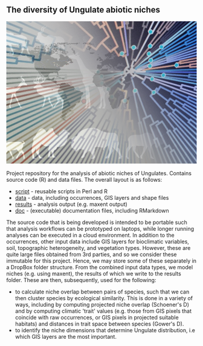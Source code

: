 ## The diversity of Ungulate abiotic niches

![](doc/images/project.png)


Project repository for the analysis of abiotic niches of Ungulates. Contains
source code (R) and data files. The overall layout is as follows:

- [script](script) - reusable scripts in Perl and R
- [data](data) - data, including occurrences, GIS layers and shape files
- [results](results) - analysis output (e.g. maxent output)
- [doc](doc) - (executable) documentation files, including RMarkdown

The source code that is being developed is intended to be portable such that
analysis workflows can be prototyped on laptops, while longer running analyses
can be executed in a cloud environment. In addition to the occurrences, other 
input data include GIS layers for bioclimatic variables, soil, topographic 
heterogeneity, and vegetation types. However, these are quite large files 
obtained from 3rd parties, and so we consider these immutable for this project. 
Hence, we may store some of these separately in a DropBox folder structure. 
From the combined input data types, we model niches (e.g. using maxent), the 
results of which we write to the results folder. These are then, subsequently, 
used for the following:

- to calculate niche overlap between pairs of species, such that we can then
  cluster species by ecological similarity. This is done in a variety of ways,
  including by computing projected niche overlap (Schoener's D) and by
  computing climatic 'trait' values (e.g. those from GIS pixels that 
  coincide with raw occurrences, or GIS pixels in projected suitable habitats)
  and distances in trait space between species (Gower's D).
- to identify the niche dimensions that determine Ungulate distribution, i.e
  which GIS layers are the most important.
